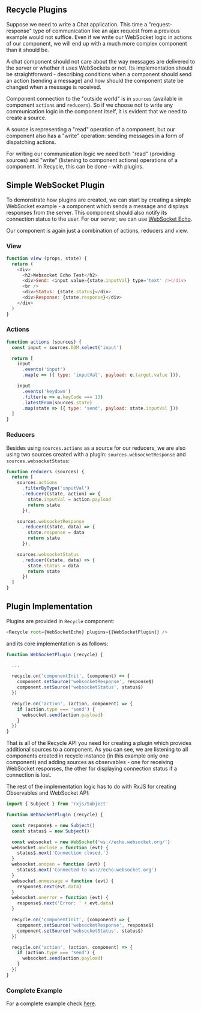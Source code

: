 ## Recycle Plugins
Suppose we need to write a Chat application. 
This time a "request-response" type of communication like an ajax request from a previous example would not suffice. 
Even if we write our WebSocket logic in actions of our component, 
we will end up with a much more complex component than it should be.

A chat component should not care about the way messages are delivered to the server 
or whether it uses WebSockets or not. 
Its implementation should be straightforward - describing conditions when a component should send an action 
(sending a message) and how should the component state be changed when a message is received.

Component connection to the "outside world" is in `sources` (available in component `actions` and `reducers`). 
So if we choose not to write any communication logic in the component itself, 
it is evident that we need to create a source. 

A source is representing a "read" operation of a component, 
but our component also has a "write" operation: sending messages in a form of dispatching actions.

For writing our communication logic we need both "read" (providing sources) 
and "write" (listening to component actions) operations of a component. 
In Recycle, this can be done - with plugins.

## Simple WebSocket Plugin
To demonstrate how plugins are created, 
we can start by creating a simple WebSocket example - a component which sends a message 
and displays responses from the server. 
This component should also notify its connection status to the user. 
For our server, we can use [WebSocket Echo](http://www.websocket.org/echo.html).

Our component is again just a combination of actions, reducers and view. 

### View
```javascript
function view (props, state) {
  return (
    <div>
      <h2>Websocket Echo Test</h2>
      <div>Send: <input value={state.inputVal} type='text' /></div>
      <br />
      <div>Status: {state.status}</div>
      <div>Response: {state.response}</div>
    </div>
  )
}
```

### Actions
```javascript
function actions (sources) {
  const input = sources.DOM.select('input')

  return [
    input
      .events('input')
      .map(e => ({ type: 'inputVal', payload: e.target.value })),

    input
      .events('keydown')
      .filter(e => e.keyCode === 13)
      .latestFrom(sources.state)
      .map(state => ({ type: 'send', payload: state.inputVal }))
  ]
}
```

### Reducers
Besides using `sources.actions` as a source for our reducers, 
we are also using two sources created with a plugin: `sources.websocketResponse` and `sources.websocketStatus`:

```javascript
function reducers (sources) {
  return [
    sources.actions
      .filterByType('inputVal')
      .reducer((state, action) => {
        state.inputVal = action.payload
        return state
      }),

    sources.websocketResponse
      .reducer((state, data) => {
        state.response = data
        return state
      }),

    sources.websocketStatus
      .reducer((state, data) => {
        state.status = data
        return state
      })
  ]
}
```
## Plugin Implementation

Plugins are provided in `Recycle` component:

```javascript
<Recycle root={WebSocketEcho} plugins={[WebSocketPlugin]} />
``` 

 and its core implementation is as follows:

```javascript
function WebSocketPlugin (recycle) {

  ...

  recycle.on('componentInit', (component) => {
    component.setSource('websocketResponse', response$)
    component.setSource('websocketStatus', status$)
  })

  recycle.on('action', (action, component) => {
    if (action.type === 'send') {
      websocket.send(action.payload)
    }
  })
}
``` 

That is all of the Recycle API you need for creating a plugin which provides additional sources to a component. 
As you can see, we are listening to all components created in recycle instance (in this example only one component) 
and adding sources as observables - one for receiving WebSocket responses, 
the other for displaying connection status if a connection is lost. 

The rest of the implementation logic has to do with RxJS for creating Observables and WebSocket API:

```javascript
import { Subject } from 'rxjs/Subject'

function WebSocketPlugin (recycle) {

  const response$ = new Subject()
  const status$ = new Subject()

  const websocket = new WebSocket('ws://echo.websocket.org/')
  websocket.onclose = function (evt) {
    status$.next('Connection closed.')
  }
  websocket.onopen = function (evt) {
    status$.next('Connected to ws://echo.websocket.org')
  }
  websocket.onmessage = function (evt) {
    response$.next(evt.data)
  }
  websocket.onerror = function (evt) {
    response$.next('Error: ' + evt.data)
  }

  recycle.on('componentInit', (component) => {
    component.setSource('websocketResponse', response$)
    component.setSource('websocketStatus', status$)
  })

  recycle.on('action', (action, component) => {
    if (action.type === 'send') {
      websocket.send(action.payload)
    }
  })
}
``` 

### Complete Example
For a complete example check [here](https://github.com/recyclejs/recycle/tree/master/examples/Websocket).
